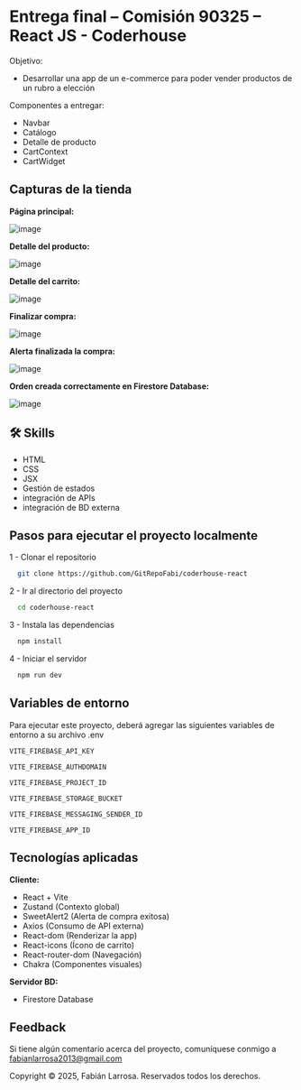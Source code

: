 
# Entrega final – Comisión 90325 – React JS - Coderhouse

Objetivo:

- Desarrollar una app de un e-commerce para poder vender productos de un rubro a elección

Componentes a entregar:
- Navbar
- Catálogo
- Detalle de producto
- CartContext
- CartWidget
## Capturas de la tienda

**Página principal:**

![image](https://github.com/user-attachments/assets/5fdf5675-f906-43e3-bc4d-5cb59bb8e0fa)

**Detalle del producto:**

![image](https://github.com/user-attachments/assets/5f8fc37d-5052-4c60-b9ab-f0e812ddaccb)

**Detalle del carrito:**

![image](https://github.com/user-attachments/assets/53acb9b5-eb0a-4537-94b3-0affeabb602a)

**Finalizar compra:**

![image](https://github.com/user-attachments/assets/4f3387a1-0f37-437f-a285-24d64cf97997)


**Alerta finalizada la compra:**

![image](https://github.com/user-attachments/assets/34412436-a183-4de7-b8a0-ddaf635cefc7)

**Orden creada correctamente en Firestore Database:**

![image](https://github.com/user-attachments/assets/d92d487d-8d82-4aef-84e2-e162a350ea16)


## 🛠 Skills
- HTML
- CSS
- JSX
- Gestión de estados
- integración de APIs
- integración de BD externa


## Pasos para ejecutar el proyecto localmente

1 - Clonar el repositorio

```bash
  git clone https://github.com/GitRepoFabi/coderhouse-react
```

2 - Ir al directorio del proyecto

```bash
  cd coderhouse-react
```

3 - Instala las dependencias

```bash
  npm install
```

4 - Iniciar el servidor

```bash
  npm run dev
```


## Variables de entorno

Para ejecutar este proyecto, deberá agregar las siguientes variables de entorno a su archivo .env

`VITE_FIREBASE_API_KEY`

`VITE_FIREBASE_AUTHDOMAIN`

`VITE_FIREBASE_PROJECT_ID`

`VITE_FIREBASE_STORAGE_BUCKET`

`VITE_FIREBASE_MESSAGING_SENDER_ID`

`VITE_FIREBASE_APP_ID`
## Tecnologías aplicadas

**Cliente:** 

- React + Vite
- Zustand (Contexto global)
- SweetAlert2 (Alerta de compra exitosa)
- Axios (Consumo de API externa)
- React-dom (Renderizar la app)
- React-icons (Ícono de carrito)
- React-router-dom (Navegación)
- Chakra (Componentes visuales)

**Servidor BD:** 

- Firestore Database
  
## Feedback

Si tiene algún comentario acerca del proyecto, comuníquese conmigo a fabianlarrosa2013@gmail.com

Copyright © 2025, Fabián Larrosa. Reservados todos los derechos.
